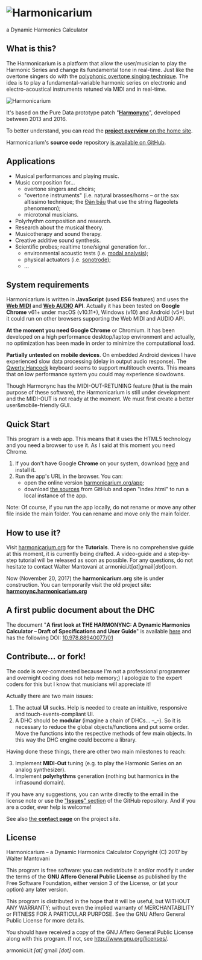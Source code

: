 # ![Harmonicarium](http://harmonicarium.org/harmonicarium_logo.png "Harmonicarium, a Dynamic Harmonics Calculator")
a Dynamic Harmonics Calculator

## What is this?
The Harmonicarium is a platform that allow the user/musician to play the Harmonic Series and change its fundamental tone in real-time. Just like the overtone singers do with the [polyphonic overtone singing technique](https://www.youtube.com/watch?v=haz6W7p8xjM). The idea is to play a fundamental-variable harmonic series on electronic and electro-acoustical instruments retuned via MIDI and in real-time.

![Harmonicarium](http://harmonync.org/wp-content/uploads/slide003.jpg)

It's based on the Pure Data prototype patch "**[Harmonync](https://github.com/IndustrieCreative/Harmonync)**", developed between 2013 and 2016.

To better understand, you can read the [**project overview** on the home site](http://harmonicarium.org/project-overview/).

Harmonicarium's **source code** repository [is available on GitHub](https://github.com/IndustrieCreative/Harmonicarium).

## Applications
* Musical performances and playing music.
* Music composition for...
  * overtone singers and choirs;
  * "overtone instruments" (i.e. natural brasses/horns – or the sax altissimo technique; the [Đàn bầu](https://en.wikipedia.org/wiki/%C4%90%C3%A0n_b%E1%BA%A7u) that use the string flageolets phenomenon);
  * microtonal musicians.
* Polyrhythm composition and research.
* Research about the musical theory.
* Musicotherapy and sound therapy.
* Creative additive sound synthesis.
* Scientific probes; realtime tone/signal generation for...
  * environmental acoustic tests (i.e. [modal analysis](https://en.wikipedia.org/wiki/Modal_analysis));
  * physical  actuators (i.e. [sonotrode](https://en.wikipedia.org/wiki/Sonotrode));
  * ...

## System requirements
Harmonicarium is written in **JavaScript** (used **ES6** features) and uses the **[Web MIDI](https://www.w3.org/TR/webmidi/)** and **[Web AUDIO](https://www.w3.org/TR/webaudio/) API**.
Actually it has been tested on **Google Chrome** v61+ under macOS (v10.11+), Windows (v10) and Android (v5+) but it could run on other browsers supporting the Web MIDI and AUDIO API.

**At the moment you need Google Chrome** or Chromium. It has been developed on a high performance desktop/laptop environment and actually, no optimization has been made in order to minimize the computational load. 

**Partially untested on mobile devices**. On embedded Android devices I have experienced slow data processing (delay in output audio response). The [Qwerty Hancock](https://github.com/stuartmemo/qwerty-hancock) keyboard seems to support multitouch events. This means that on low performance system you could may experience slowdowns.

Though Harmonync has the MIDI-OUT-RETUNING feature (that is the main purpose of these software), the Harmonicarium is still under development and the MIDI-OUT is not ready at the moment. We must first create a better user&mobile-friendly GUI.

## Quick Start
This program is a web app. This means that it uses the HTML5 technology and you need a browser to use it. As I said at this moment you need Chrome.
1. If you don't have Google **Chrome** on your system, download [here](https://www.google.com/chrome/browser/desktop/index.html) and install it.
2. Run the app's URL in the browser. You can:
   * open the online version [harmonicarium.org/app](http://harmonicarium.org/app);
   * download [the sources](https://github.com/IndustrieCreative/Harmonicarium/zipball/master) from GitHub and open "index.html" to run a local instance of the app.

Note: Of course, if you run the app locally, do not rename or move any other file inside the main folder. You can rename and move only the main folder.
  
## How to use it?
Visit [harmonicarium.org](http://harmonicarium.org/) for the **Tutorials**. There is no comprehensive guide at this moment, it is currently being drafted. A video-guide and a step-by-step tutorial will be released as soon as possible. For any questions, do not hesitate to contact Walter Mantovani at armonici.it[*at*]gmail[*dot*]com.

Now (November 20, 2017) the **harmonicarium.org** site is under construction. You can temporarily visit the old project site: **[harmonync.harmonicarium.org](https://harmonync.harmonicarium.org)**

## A first public document about the DHC
The document "**A first look at THE HARMONYNC: A Dynamic Harmonics Calculator – Draft of Specifications and User Guide**" is available [here](http://harmonync.harmonicarium.org/a_first_look_at_the_harmonync.pdf) and has the following DOI: [10.978.88940077/01](http://dx.doi.org/10.978.88940077/01)

## Contribute... or fork!
The code is over-commented because I'm not a professional programmer and overnight coding does not help memory;) I apologize to the expert coders for this but I know that musicians will appreciate it!

Actually there are two main issues:
  1. The actual **UI** sucks. Help is needed to create an intuitive, responsive and touch-events-compliant UI.
  2. A DHC should be **modular** (imagine a chain of DHCs... –_–). So it is necessary to reduce the global objects/functions and put some order. Move the functions into the respective methods of few main objects. In this way the DHC engine could become a library.

Having done these things, there are other two main milestones to reach:
  
  3. Implement **MIDI-Out** tuning (e.g. to play the Harmonic Series on an analog synthesizer).
  4. Implement **polyrhythms** generation (nothing but harmonics in the infrasound domain).
  
If you have any suggestions, you can write directly to the email in the license note or use the ["**Issues**" section](https://github.com/IndustrieCreative/Harmonicarium/issues) of the GitHub repository. And if you are a coder, ever help is welcome!

See also [the **contact page**](http://harmonicarium.org/contacts/) on the project site.

## License
Harmonicarium – a Dynamic Harmonics Calculator
Copyright (C) 2017 by Walter Mantovani

This program is free software: you can redistribute it and/or modify
it under the terms of the **GNU Affero General Public License** as
published by the Free Software Foundation, either version 3 of the
License, or (at your option) any later version.

This program is distributed in the hope that it will be useful,
but WITHOUT ANY WARRANTY; without even the implied warranty of
MERCHANTABILITY or FITNESS FOR A PARTICULAR PURPOSE.  See the
GNU Affero General Public License for more details.

You should have received a copy of the GNU Affero General Public License
along with this program.  If not, see <http://www.gnu.org/licenses/>.

armonici.it *[at]* gmail *[dot]* com.